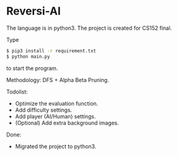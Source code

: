 # Reversi-AI

The language is in python3. The project is created for CS152 final.

Type
```bash
$ pip3 install -r requirement.txt
$ python main.py
```
to start the program.

Methodology: DFS + Alpha Beta Pruning.

Todolist:
- Optimize the evaluation function.
- Add difficulty settings.
- Add player (AI/Human) settings.
- (Optional) Add extra background images.

Done:
- Migrated the project to python3.